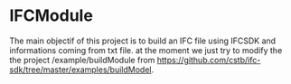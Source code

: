 # IFCModule
The main objectif of this project is to build an IFC file using IFCSDK and informations coming from txt file. at the moment we just try to modify the the project /example/buildModule from 
https://github.com/cstb/ifc-sdk/tree/master/examples/buildModel.